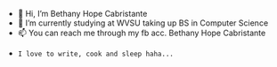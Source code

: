 - 👋 Hi, I’m Bethany Hope Cabristante
- 🌱 I’m currently studying at WVSU taking up BS in Computer Science
- 📫 You can reach me through my fb acc. Bethany Hope Cabristante
-     I love to write, cook and sleep haha...

<!---
bethanyhopec/bethanyhopec is a ✨ special ✨ repository because its `README.md` (this file) appears on your GitHub profile.
You can click the Preview link to take a look at your changes.
--->
